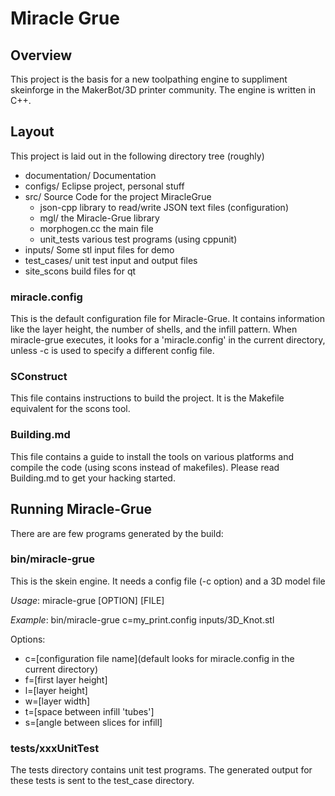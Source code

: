 # Miracle Grue

## Overview 
This project is the basis for a new toolpathing engine to suppliment skeinforge in the MakerBot/3D printer community.  The engine is written in C++.

## Layout

This project is laid out in the following directory tree (roughly)

 * documentation/ Documentation
 * configs/ Eclipse project, personal stuff
 * src/  Source Code for the project MiracleGrue
	* json-cpp library to read/write JSON text files (configuration)
	* mgl/ the Miracle-Grue library
	* morphogen.cc the main file
	* unit_tests various test programs (using cppunit)
 * inputs/ Some stl input files for demo
 * test_cases/ unit test input and output files
 * site_scons build files for qt

### miracle.config
This is the default configuration file for Miracle-Grue. It contains information like the layer height, the number of shells, and the infill pattern. 
When miracle-grue executes, it looks for a 'miracle.config' in the current directory, unless -c is used to specify a different config file.

### SConstruct
This file contains instructions to build the project. It is the Makefile equivalent for the scons tool.

### Building.md
This file contains a guide to install the tools on various platforms and compile the code (using scons instead of makefiles).
Please read Building.md to get your hacking started.

## Running Miracle-Grue
There are are few programs generated by the build:

### bin/miracle-grue

This is the skein engine. It needs a config file (-c option) and a 3D model file

_Usage_: miracle-grue [OPTION] [FILE]

_Example_: bin/miracle-grue c=my_print.config inputs/3D_Knot.stl

Options:
* c=[configuration file name](default looks for miracle.config in the current directory)
* f=[first layer height]
* l=[layer height]
* w=[layer width]
* t=[space between infill 'tubes']
* s=[angle between slices for infill]

### tests/xxxUnitTest

The tests directory contains unit test programs. The generated output for these tests is sent to the test_case directory.
